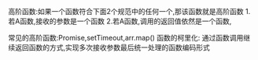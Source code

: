 
高阶函数:如果一个函数符合下面2个规范中的任何一个,那该函数就是高阶函数
    1.若A函数,接收的参数是一个函数
    2.若A函数,调用的返回值依然是一个函数,
    
常见的高阶函数:Promise,setTimeout,arr.map()
函数的柯里化:
    通过函数调用继续返回函数的方式,实现多次接收参数最后统一处理的函数编码形式
